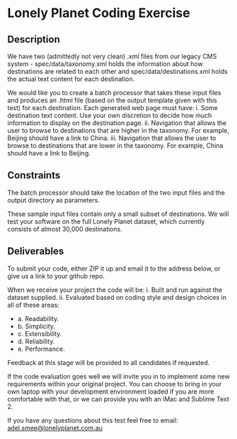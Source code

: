 # Lonely Planet Coding Exercise

Description
-----------

We have two (admittedly not very clean) .xml files from our legacy CMS system - spec/data/taxonomy.xml holds the information about how destinations are related to each other and spec/data/destinations.xml holds the actual text content for each destination.

We would like you to create a batch processor that takes these input files and produces an .html file (based on the output template given with this test) for each destination. Each generated web page must have:
i. Some destination text content. Use your own discretion to decide how much information to display on the destination page.
ii. Navigation that allows the user to browse to destinations that are higher in the taxonomy. For example, Beijing should have a link to China.
iii. Navigation that allows the user to browse to destinations that are lower in the taxonomy. For example, China should have a link to Beijing.

Constraints
-----------

The batch processor should take the location of the two input files and the output directory as parameters.

These sample input files contain only a small subset of destinations.  We will test your software on the full Lonely Planet dataset, which currently consists of almost 30,000 destinations.

Deliverables
------------

To submit your code, either ZIP it up and email it to the address below, or give us a link to your github repo.

When we receive your project the code will be:
i.	Built and run against the dataset supplied.
ii.	Evaluated based on coding style and design choices in all of these areas:
 * a.	Readability.
 * b.	Simplicity.
 * c.	Extensibility.
 * d.	Reliability.
 * e.	Performance.

Feedback at this stage will be provided to all candidates if requested.

If the code evaluation goes well we will invite you in to implement some new requirements within your original project. You can choose to bring in your own laptop with your development environment loaded if you are more comfortable with that, or we can provide you with an iMac and Sublime Text 2.

If you have any questions about this test feel free to email: adel.smee@lonelyplanet.com.au
